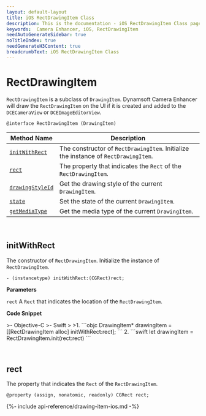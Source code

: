 ```yaml
---
layout: default-layout
title: iOS RectDrawingItem Class
description: This is the documentation - iOS RectDrawingItem Class page of Dynamsoft Camera Enhancer.
keywords:  Camera Enhancer, iOS, RectDrawingItem
needAutoGenerateSidebar: true
noTitleIndex: true
needGenerateH3Content: true
breadcrumbText: iOS RectDrawingItem Class
---
```


# RectDrawingItem

`RectDrawingItem` is a subclass of `DrawingItem`. Dynamsoft Camera Enhancer will draw the `RectDrawingItem` on the UI if it is created and added to the `DCECameraView` or `DCEImageEditorView`.

```objc
@interface RectDrawingItem (DrawingItem)
```

| Method Name | Description |
| ----------- | ----------- |
| [`initWithRect`](#initwithrect) | The constructor of `RectDrawingItem`. Initialize the instance of `RectDrawingItem`. |
| [`rect`](#rect) | The property that indicates the `Rect` of the `RectDrawingItem`. |
| [`drawingStyleId`](#drawingstyle) | Get the drawing style of the current `DrawingItem`. |
| [`state`](#state) | Set the state of the current `DrawingItem`. |
| [`getMediaType`](#getmediatype) | Get the media type of the current `DrawingItem`. |

&nbsp;

## initWithRect

The constructor of `RectDrawingItem`. Initialize the instance of `RectDrawingItem`.

```objc
- (instancetype) initWithRect:(CGRect)rect;
```

**Parameters**

`rect` A `Rect` that indicates the location of the `RectDrawingItem`.

**Code Snippet**

<div class="sample-code-prefix"></div>
>- Objective-C
>- Swift
>
>1. 
```objc
DrawingItem* drawingItem = [[RectDrawingItem alloc] initWithRect:rect];
```
2. 
```swift
let drawingItem = RectDrawingItem.init(rect:rect)
```

&nbsp;

## rect

The property that indicates the `Rect` of the `RectDrawingItem`.

```objc
@property (assign, nonatomic, readonly) CGRect rect;
```

{%- include api-reference/drawing-item-ios.md -%}
